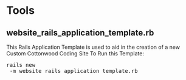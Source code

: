 Tools
=====

## website_rails_application_template.rb
This Rails Application Template is used to aid in the creation of a new Custom Cottonwood Coding Site
To Run this Template: <pre>rails new <project-name> -m website_rails_application_template.rb</pre>
